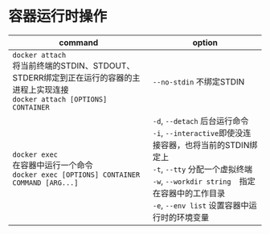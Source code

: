 # 容器运行时操作

|command|option|
|-|-|
|`docker attach`<br>将当前终端的STDIN、STDOUT、STDERR绑定到正在运行的容器的主进程上实现连接<br>`docker attach [OPTIONS] CONTAINER`|`--no-stdin` 不绑定STDIN|
|`docker exec`<br>在容器中运行一个命令<br>`docker exec [OPTIONS] CONTAINER COMMAND [ARG...]`<br>|`-d`, `--detach` 后台运行命令<br>`-i`, `--interactive`即使没连接容器，也将当前的STDIN绑定上<br>`-t`, `--tty` 分配一个虚拟终端<br>`-w`, `--workdir string  `指定在容器中的工作目录<br>`-e`, `--env list` 设置容器中运行时的环境变量|
